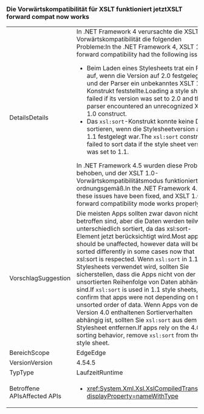 ### <a name="xslt-forward-compat-now-works"></a><span data-ttu-id="b79a1-101">Die Vorwärtskompatibilität für XSLT funktioniert jetzt</span><span class="sxs-lookup"><span data-stu-id="b79a1-101">XSLT forward compat now works</span></span>

|   |   |
|---|---|
|<span data-ttu-id="b79a1-102">Details</span><span class="sxs-lookup"><span data-stu-id="b79a1-102">Details</span></span>|<span data-ttu-id="b79a1-103">In .NET Framework 4 verursachte die XSLT 1.0-Vorwärtskompatibilität die folgenden Probleme:</span><span class="sxs-lookup"><span data-stu-id="b79a1-103">In the .NET Framework 4, XSLT 1.0 forward compatibility had the following issues:</span></span><ul><li><span data-ttu-id="b79a1-104">Beim Laden eines Stylesheets trat ein Fehler auf, wenn die Version auf 2.0 festgelegt war und der Parser ein unbekanntes XSLT 1.0-Konstrukt feststellte.</span><span class="sxs-lookup"><span data-stu-id="b79a1-104">Loading a style sheet failed if its version was set to 2.0 and the parser encountered an unrecognized XSLT 1.0 construct.</span></span></li><li><span data-ttu-id="b79a1-105">Das <code>xsl:sort</code>-Konstrukt konnte keine Daten sortieren, wenn die Stylesheetversion auf 1.1 festgelegt war.</span><span class="sxs-lookup"><span data-stu-id="b79a1-105">The <code>xsl:sort</code> construct failed to sort data if the style sheet version was set to 1.1.</span></span></li></ul><span data-ttu-id="b79a1-106">In .NET Framework 4.5 wurden diese Probleme behoben, und der XSLT 1.0-Vorwärtskompatibilitätsmodus funktioniert ordnungsgemäß.</span><span class="sxs-lookup"><span data-stu-id="b79a1-106">In the .NET Framework 4.5, these issues have been fixed, and XSLT 1.0 forward compatibility mode works properly.</span></span>|
|<span data-ttu-id="b79a1-107">Vorschlag</span><span class="sxs-lookup"><span data-stu-id="b79a1-107">Suggestion</span></span>|<span data-ttu-id="b79a1-108">Die meisten Apps sollten zwar davon nicht betroffen sind, aber die Daten werden teilweise unterschiedlich sortiert, da das xsl:sort-Element jetzt berücksichtigt wird.</span><span class="sxs-lookup"><span data-stu-id="b79a1-108">Most apps should be unaffected, however data will be sorted differently in some cases now that xsl:sort is respected.</span></span> <span data-ttu-id="b79a1-109">Wenn <code>xsl:sort</code> in 1.1-Stylesheets verwendet wird, sollten Sie sicherstellen, dass die Apps nicht von der unsortierten Reihenfolge von Daten abhängig sind.</span><span class="sxs-lookup"><span data-stu-id="b79a1-109">If <code>xsl:sort</code> is used in 1.1 style sheets, confirm that apps were not depending on the unsorted order of data.</span></span> <span data-ttu-id="b79a1-110">Wenn Apps von dem in Version 4.0 enthaltenen Sortierverhalten abhängig ist, sollten Sie <code>xsl:sort</code> aus dem Stylesheet entfernen.</span><span class="sxs-lookup"><span data-stu-id="b79a1-110">If apps rely on the 4.0 sorting behavior, remove <code>xsl:sort</code> from the style sheet.</span></span>|
|<span data-ttu-id="b79a1-111">Bereich</span><span class="sxs-lookup"><span data-stu-id="b79a1-111">Scope</span></span>|<span data-ttu-id="b79a1-112">Edge</span><span class="sxs-lookup"><span data-stu-id="b79a1-112">Edge</span></span>|
|<span data-ttu-id="b79a1-113">Version</span><span class="sxs-lookup"><span data-stu-id="b79a1-113">Version</span></span>|<span data-ttu-id="b79a1-114">4.5</span><span class="sxs-lookup"><span data-stu-id="b79a1-114">4.5</span></span>|
|<span data-ttu-id="b79a1-115">Typ</span><span class="sxs-lookup"><span data-stu-id="b79a1-115">Type</span></span>|<span data-ttu-id="b79a1-116">Laufzeit</span><span class="sxs-lookup"><span data-stu-id="b79a1-116">Runtime</span></span>|
|<span data-ttu-id="b79a1-117">Betroffene APIs</span><span class="sxs-lookup"><span data-stu-id="b79a1-117">Affected APIs</span></span>|<ul><li><xref:System.Xml.Xsl.XslCompiledTransform?displayProperty=nameWithType></li></ul>|


